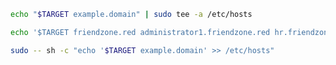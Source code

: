 ```bash - kali
echo "$TARGET example.domain" | sudo tee -a /etc/hosts
```

```bash - kali
echo '$TARGET friendzone.red administrator1.friendzone.red hr.friendzone.red uploads.friendzone.red' >> /etc/hosts
```

```bash - kali
sudo -- sh -c "echo '$TARGET example.domain' >> /etc/hosts"
```